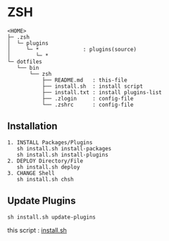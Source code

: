 # ZSH

    <HOME>
    ├─ .zsh
    │  └─ plugins
    │     └─ *              : plugins(source)
    │        └─ *
    └─ dotfiles
       └── bin
           └── zsh
               ├── README.md   : this-file
               ├── install.sh  : install script
               ├── install.txt : install plugins-list
               ├── .zlogin     : config-file
               └── .zshrc      : config-file

## Installation

    1. INSTALL Packages/Plugins
       sh install.sh install-packages
       sh install.sh install-plugins
    2. DEPLOY Directory/File
       sh install.sh deploy
    3. CHANGE Shell
       sh install.sh chsh

## Update Plugins

    sh install.sh update-plugins

this script : [install.sh](https://github.com/ghsable/dotfiles/blob/main/bin/zsh/install.sh)
